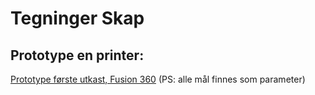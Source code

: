 # Tegninger Skap

## Prototype en printer:

[Prototype første utkast, Fusion 360](https://a360.co/3393Yxx)   (PS: alle mål finnes som parameter)
